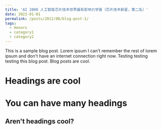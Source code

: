 ```yaml
---
title: 'AI 2000 人工智能芯片技术世界最有影响力学者（芯片技术新星，第二名）'
date: 2023-01-01
permalink: /posts/2012/08/blog-post-1/
tags:
  - Honors
  - category1
  - category2
---
```


This is a sample blog post. Lorem ipsum I can't remember the rest of lorem ipsum and don't have an internet connection right now. Testing testing testing this blog post. Blog posts are cool.

Headings are cool
======

You can have many headings
======

Aren't headings cool?
------